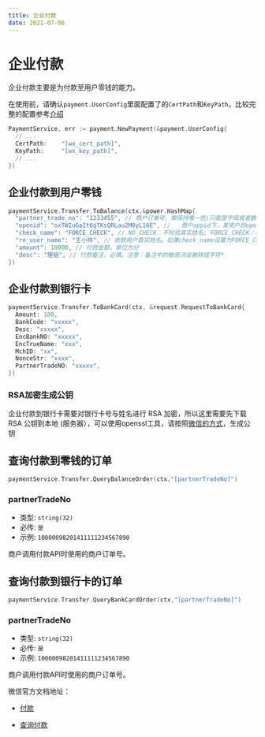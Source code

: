 ```yaml
---
title: 企业付款
date: 2021-07-06
---
```


# 企业付款

企业付款主要是为付款至用户零钱的能力。



在使用前，请确认`payment.UserConfig`里面配置了的`CertPath`和`KeyPath`，比较完整的配置参考[介绍](./index)

``` go
PaymentService, err := payment.NewPayment(&payment.UserConfig{
  // ...
  CertPath:    "[wx_cert_path]",
  KeyPath:     "[wx_key_path]",
  // ...
})
```



## 企业付款到用户零钱



``` go
paymentService.Transfer.ToBalance(ctx,&power.HashMap{
  "partner_trade_no": "1233455", // 商户订单号，需保持唯一性(只能是字母或者数字，不能包含有符号)
  "openid": "oxTWIuGaIt6gTKsQRLau2M0yL16E", //   商户appid下，某用户的openid
  "check_name": "FORCE_CHECK", // NO_CHECK：不校验真实姓名; FORCE_CHECK：强校验真实姓名
  "re_user_name": "王小帅", // 收款用户真实姓名。如果check_name设置为FORCE_CHECK，则必填用户真实姓名。如需电子回单，需要传入收款用户姓名
  "amount": 10000, // 付款金额，单位为分
  "desc": "理赔", // 付款备注，必填。注意：备注中的敏感词会被转成字符*
})
```



## 企业付款到银行卡

``` go
paymentService.Transfer.ToBankCard(ctx, &request.RequestToBankCard{
  Amount: 100,
  BankCode: "xxxxx",
  Desc: "xxxxx",
  EncBankNO: "xxxxx",
  EncTrueName: "xxx",
  MchID: "xx",
  NonceStr: "xxxx",
  PartnerTradeNO: "xxxxx",
})
```

### RSA加密生成公钥
企业付款到银行卡需要对银行卡号与姓名进行 RSA 加密，所以这里需要先下载 RSA 公钥到本地
(服务器），可以使用openssl工具，请按照[微信的方式](https://pay.weixin.qq.com/wiki/doc/api/tools/mch_pay_yhk.php?chapter=25_7&index=4)，生成公钥




## 查询付款到零钱的订单

```go
paymentService.Transfer.QueryBalanceOrder(ctx,"[partnerTradeNo]")
```

### partnerTradeNo

- 类型: `string(32)`
- 必传: `是`
- 示例: `10000098201411111234567890` 

商户调用付款API时使用的商户订单号。





## 查询付款到银行卡的订单

```go
paymentService.Transfer.QueryBankCardOrder(ctx,"[partnerTradeNo]")
```

### partnerTradeNo

- 类型: `string(32)`
- 必传: `是`
- 示例: `10000098201411111234567890` 

商户调用付款API时使用的商户订单号。



微信官方文档地址： 

 - [付款](https://pay.weixin.qq.com/wiki/doc/api/tools/mch_pay.php?chapter=14_2)

 - [查询付款](https://pay.weixin.qq.com/wiki/doc/api/tools/mch_pay.php?chapter=14_3)

   
